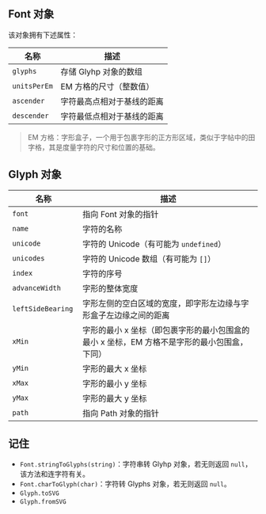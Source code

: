 ## Font 对象

该对象拥有下述属性：

| 名称         | 描述                       |
| ------------ | -------------------------- |
| `glyphs`     | 存储 Glyhp 对象的数组      |
| `unitsPerEm` | EM 方格的尺寸（整数值）    |
| `ascender`   | 字符最高点相对于基线的距离 |
| `descender`  | 字符最低点相对于基线的距离 |

> EM 方格：字形盒子，一个用于包裹字形的正方形区域，类似于字帖中的田字格，其是度量字符的尺寸和位置的基础。

## Glyph 对象

| 名称               | 描述                                                         |
| ------------------ | ------------------------------------------------------------ |
| `font`             | 指向 Font 对象的指针                                         |
| `name`             | 字符的名称                                                   |
| `unicode`          | 字符的 Unicode（有可能为 `undefined`）                       |
| `unicodes`         | 字符的 Unicode 数组（有可能为 `[]`）                         |
| `index`            | 字符的序号                                                   |
| `advanceWidth`     | 字形的整体宽度                                               |
| `leftSideBearing ` | 字形左侧的空白区域的宽度，即字形左边缘与字形盒子左边缘之间的距离 |
| `xMin`             | 字形的最小 x 坐标（即包裹字形的最小包围盒的最小 x 坐标，EM 方格不是字形的最小包围盒，下同） |
| `yMin`             | 字形的最大 x 坐标                                            |
| `xMax`             | 字形的最小 y 坐标                                            |
| `yMax`             | 字形的最大 y 坐标                                            |
| `path`             | 指向 Path 对象的指针                                         |

## 记住

- `Font.stringToGlyphs(string)`：字符串转 Glyhp 对象，若无则返回 `null`，该方法和连字符有关。
- `Font.charToGlyph(char)`：字符转 Glyphs 对象，若无则返回 `null`。
- `Glyph.toSVG`
- `Glyph.fromSVG`

